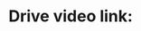 # Drive video link:
[arbitrary case-insensitive reference text]: https://www.mozilla.org
[1]: http://slashdot.org
[link text itself]: http://www.reddit.com

[](https://drive.google.com/drive/folders/1LCR7w8FUB-_eYZYcEL1w7U58Y2X3TaZT?usp=sharing)

